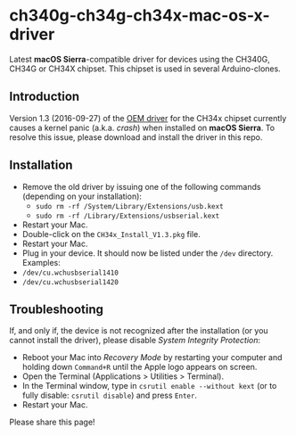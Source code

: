 # ch340g-ch34g-ch34x-mac-os-x-driver
Latest **macOS Sierra**-compatible driver for devices using the CH340G, CH34G or CH34X chipset. This chipset is used in several Arduino-clones.

## Introduction

Version 1.3 (2016-09-27) of the [OEM driver](http://www.wch.cn/download/CH341SER_MAC_ZIP.html) for the CH34x chipset currently causes a kernel panic (a.k.a. *crash*) when installed on **macOS Sierra**. To resolve this issue, please download and install the driver in this repo.

## Installation

* Remove the old driver by issuing one of the following commands (depending on your installation):
  * `sudo rm -rf /System/Library/Extensions/usb.kext`
  * `sudo rm -rf /Library/Extensions/usbserial.kext`
*  Restart your Mac.
*  Double-click on the `CH34x_Install_V1.3.pkg` file.
*  Restart your Mac.
*  Plug in your device. It should now be listed under the `/dev` directory. Examples:
  * `/dev/cu.wchusbserial1410`
  * `/dev/cu.wchusbserial1420`

## Troubleshooting

If, and only if, the device is not recognized after the installation (or you cannot install the driver), please disable *System Integrity Protection*:

*  Reboot your Mac into *Recovery Mode* by restarting your computer and holding down `Command+R` until the Apple logo appears on screen.
*  Open the Terminal (Applications > Utilities > Terminal).
*  In the Terminal window, type in `csrutil enable --without kext` (or to fully disable: `csrutil disable`) and press `Enter`.
*  Restart your Mac.

Please share this page!
